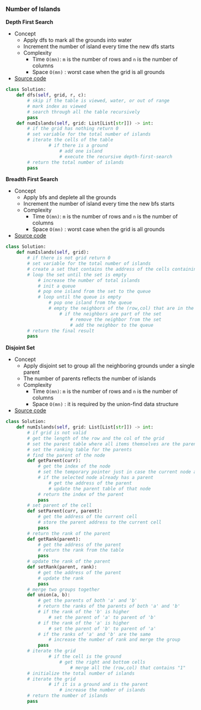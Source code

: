 ### Number of Islands

**Depth First Search**
- Concept
    - Apply dfs to mark all the grounds into water 
    - Increment the number of island every time the new dfs starts
    - Complexity 
        - Time `O(mn)`: `m` is the number of rows and `n` is the number of columns
        - Space `O(mn)` : worst case when the grid is all grounds 
- [Source code](source/dfs.py)
```python
class Solution:
    def dfs(self, grid, r, c):
        # skip if the table is viewed, water, or out of range
        # mark index as viewed
        # search through all the table recursively
        pass
    def numIslands(self, grid: List[List[str]]) -> int:
        # if the grid has nothing return 0
        # set variable for the total number of islands 
        # iterate the cells of the table
                # if there is a ground
                    # add one island
                    # execute the recursive depth-first-search
        # return the total number of islands
        pass 
```

**Breadth First Search**
- Concept
    - Apply bfs and deplete all the grounds
    - Increment the number of island every time the new bfs starts
    - Complexity 
        - Time `O(mn)`: `m` is the number of rows and `n` is the number of columns
        - Space `O(mn)` : worst case when the grid is all grounds     
- [Source code](source/bfs.py)
```python
class Solution:
    def numIslands(self, grid):
        # if there is not grid return 0
        # set variable for the total number of islands
        # create a set that contains the address of the cells containing value "1"
        # loop the set until the set is empty
            # increase the number of total islands
            # init a queue
            # pop one island from the set to the queue
            # loop until the queue is empty
                # pop one island from the queue
                # empty the neighbors of the (row,col) that are in the set
                    # if the neighbors are part of the set
                        # remove the neighbor from the set
                        # add the neighbor to the queue
        # return the final result
        pass
```

**Disjoint Set**
- Concept
    - Apply disjoint set to group all the neighboring grounds under a single parent
    - The number of parents reflects the number of islands
    - Complexity 
        - Time `O(mn)`: `m` is the number of rows and `n` is the number of columns
        - Space `O(mn)` : it is required by the union-find data structure    
- [Source code](source/disjoint.py)

```python
class Solution:
    def numIslands(self, grid: List[List[str]]) -> int:
        # if grid is not valid
        # get the length of the row and the col of the grid
        # set the parent table where all items themselves are the parents
        # set the ranking table for the parents
        # find the parent of the node
        def getParent(curr):
            # get the index of the node
            # set the temporary pointer just in case the current node already has a parent
            # if the selected node already has a parent
                # get the address of the parent
                # update the parent table of that node
            # return the index of the parent
            pass
        # set parent of the cell
        def setParent(curr, parent):
            # get the address of the current cell
            # store the parent address to the current cell
            pass
        # return the rank of the parent
        def getRank(parent):
            # get the address of the parent
            # return the rank from the table
            pass
        # update the rank of the parent
        def setRank(parent, rank):
            # get the address of the parent
            # update the rank
            pass
        # merge two groups together
        def union(a, b):
            # get the parents of both 'a' and 'b'
            # return the ranks of the parents of both 'a' and 'b'
            # if the rank of the 'b' is higher
                # set the parent of 'a' to parent of 'b'
            # if the rank of the 'a' is higher
                # set the parent of 'b' to parent of 'a'
            # if the ranks of 'a' and 'b' are the same
                # increase the number of rank and merge the group
            pass
        # iterate the grid
                # if the cell is the ground
                    # get the right and bottom cells
                        # merge all the (row,col) that contains "1"
        # initialize the total number of islands
        # iterate the grid
                # if it is a ground and is the parent
                    # increase the number of islands
        # return the number of islands
        pass
```
